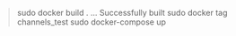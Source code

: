 > sudo docker build .
> ... Successfully built <XYZ>
> sudo docker tag <XYZ> channels_test
> sudo docker-compose up
